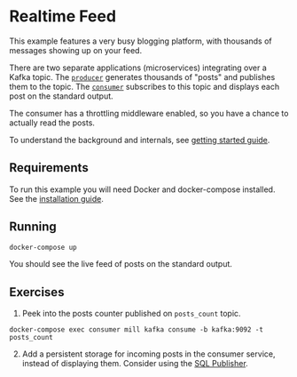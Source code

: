 # Realtime Feed

This example features a very busy blogging platform, with thousands of messages showing up on your feed.

There are two separate applications (microservices) integrating over a Kafka topic. The [`producer`](producer/) generates
thousands of "posts" and publishes them to the topic. The [`consumer`](consumer/) subscribes to this topic and 
displays each post on the standard output.

The consumer has a throttling middleware enabled, so you have a chance to actually read the posts.

To understand the background and internals, see [getting started guide](https://watermill.io/learn/getting-started/).

## Requirements

To run this example you will need Docker and docker-compose installed. See the [installation guide](https://docs.docker.com/compose/install/).

## Running

```bash
docker-compose up
```

You should see the live feed of posts on the standard output.

## Exercises

1. Peek into the posts counter published on `posts_count` topic.

```
docker-compose exec consumer mill kafka consume -b kafka:9092 -t posts_count
```

2. Add a persistent storage for incoming posts in the consumer service, instead of displaying them.
   Consider using the [SQL Publisher](https://github.com/ThreeDotsLabs/watermill-sql).

